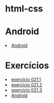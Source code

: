 # html-css
 
<h1>Android</h1>
<li><a href="https://jounys.github.io/html-css-2/desafios/d010/android.html">Android</a></li>
<h1>Exercícios</h1>
<li><a href="https://jounys.github.io/html-css-2/exercicios/ex021/caixa01.html">exercício 021.1</a></li>
<li><a href="https://jounys.github.io/html-css-2/exercicios/ex021/caixa02.html">exercício 021.2</a></li>
<li><a href="https://jounys.github.io/html-css-2/exercicios/ex021/caixa03.html">exercício 021.3</a></li>
<li><a href="#">Android</a></li>